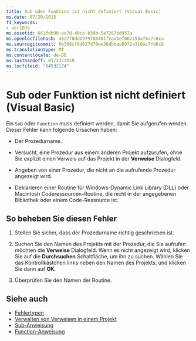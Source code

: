 ```yaml
---
title: Sub oder Funktion ist nicht definiert (Visual Basic)
ms.date: 07/20/2015
f1_keywords:
- vbrID35
ms.assetid: 661fdb90-ee7d-40ce-b30b-5e7267bd957a
ms.openlocfilehash: 4627f8ddb979780481feadbef06225baf6a7c0ca
ms.sourcegitcommit: 6b308cf6d627d78ee36dbbae8972a310ac7fd6c8
ms.translationtype: MT
ms.contentlocale: de-DE
ms.lasthandoff: 01/23/2019
ms.locfileid: "54532174"
---
```

# <a name="sub-or-function-not-defined-visual-basic"></a>Sub oder Funktion ist nicht definiert (Visual Basic)
Ein `Sub` oder `Function` muss definiert werden, damit Sie aufgerufen werden. Dieser Fehler kann folgende Ursachen haben:  
  
-   Der Prozedurname.  
  
-   Versucht, eine Prozedur aus einem anderen Projekt aufzurufen, ohne Sie explizit einen Verweis auf das Projekt in der **Verweise** Dialogfeld.  
  
-   Angeben von einer Prozedur, die nicht an die aufrufende Prozedur angezeigt wird.  
  
-   Deklarieren einer Routine für Windows-Dynamic Link Library (DLL) oder Macintosh Coderessourcen-Routine, die nicht in der angegebenen Bibliothek oder einem Code-Ressource ist.  
  
## <a name="to-correct-this-error"></a>So beheben Sie diesen Fehler  
  
1.  Stellen Sie sicher, dass der Prozedurname richtig geschrieben ist.  
  
2.  Suchen Sie den Namen des Projekts mit der Prozedur, die Sie aufrufen möchten die **Verweise** Dialogfeld. Wenn es nicht angezeigt wird, klicken Sie auf die **Durchsuchen** Schaltfläche, um ihn zu suchen. Wählen Sie das Kontrollkästchen links neben den Namen des Projekts, und klicken Sie dann auf **OK**.  
  
3.  Überprüfen Sie den Namen der Routine.  
  
## <a name="see-also"></a>Siehe auch
- [Fehlertypen](../../../visual-basic/programming-guide/language-features/error-types.md)
- [Verwalten von Verweisen in einem Projekt](/visualstudio/ide/managing-references-in-a-project)
- [Sub-Anweisung](../../../visual-basic/language-reference/statements/sub-statement.md)
- [Function-Anweisung](../../../visual-basic/language-reference/statements/function-statement.md)
